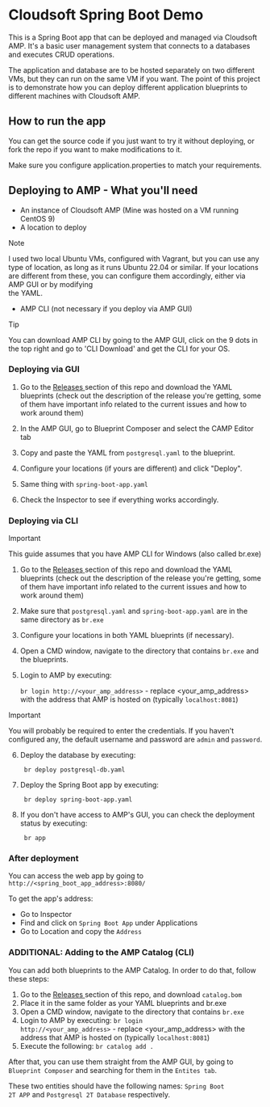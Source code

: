 # Cloudsoft Spring Boot Demo
This is a Spring Boot app that can be deployed and managed via Cloudsoft AMP. It's a basic user management system that connects to a databases and executes CRUD operations. 

The application and database are to be hosted separately on two different VMs, but they can run on the same VM if you want. The point of this project is to demonstrate how you can deploy different application blueprints to different machines with Cloudsoft AMP.

## How to run the app
You can get the source code if you just want to try it without deploying, or fork the repo if you want to make modifications to it.

Make sure you configure application.properties to match your requirements.

## Deploying to AMP - What you'll need
- An instance of Cloudsoft AMP (Mine was hosted on a VM running CentOS 9)
- A location to deploy

> [!NOTE]
>I used two local Ubuntu VMs, configured with Vagrant, but you can use any type of location, as long as it runs Ubuntu 22.04 or similar. If your locations are different from these, you can configure them accordingly, either via AMP GUI or by modifying      
 the YAML.

- AMP CLI \(not necessary if you deploy via AMP GUI\)

> [!TIP]
> You can download AMP CLI by going to the AMP GUI, click on the 9 dots in the top right and go to 'CLI Download' and get the CLI for your OS.

### Deploying via GUI

1. Go to the <a href="https://github.com/GeorgeErimia/cloudsoft-spring-boot-demo/releases/"> Releases </a> section of this repo and download the YAML blueprints (check out the description of the release you're getting, some of them have important info related to the current issues and how to work around them)

2. In the AMP GUI, go to Blueprint Composer and select the CAMP Editor tab

3. Copy and paste the YAML from <code>postgresql.yaml</code> to the blueprint.

4. Configure your locations (if yours are different) and click "Deploy".

5. Same thing with <code>spring-boot-app.yaml</code>

6. Check the Inspector to see if everything works accordingly. 

### Deploying via CLI 

> [!IMPORTANT]
> This guide assumes that you have AMP CLI for Windows \(also called br.exe\)

1. Go to the <a href="https://github.com/GeorgeErimia/cloudsoft-spring-boot-demo/releases/"> Releases </a> section of this repo and download the YAML blueprints (check out the description of the release you're getting, some of them have important info related to the current issues and how to work around them)
   
2. Make sure that <code>postgresql.yaml</code> and <code>spring-boot-app.yaml</code> are in the same directory as <code>br.exe</code>

3. Configure your locations in both YAML blueprints (if necessary).

4. Open a CMD window, navigate to the directory that contains <code>br.exe</code> and the blueprints.

5. Login to AMP by executing:

    <code>br login http://\<your_amp_address\></code> - replace \<your_amp_address\> with the address that AMP is hosted on \(typically <code>localhost:8081</code>)

> [!IMPORTANT]
> You will probably be required to enter the credentials. If you haven't configured any, the default username and password are <code>admin</code> and <code>password</code>.

6. Deploy the database by executing:

    <code> br deploy postgresql-db.yaml </code>

7. Deploy the Spring Boot app by executing:

    <code> br deploy spring-boot-app.yaml </code>

8. If you don't have access to AMP's GUI, you can check the deployment status by executing:

    <code> br app </code>

### After deployment

You can access the web app by going to <code>http://<spring_boot_app_address>:8080/</code>

To get the app's address:
- Go to Inspector
- Find and click on <code>Spring Boot App</code> under Applications
- Go to Location and copy the <code>Address</code>

### ADDITIONAL: Adding to the AMP Catalog (CLI)

You can add both blueprints to the AMP Catalog. In order to do that, follow these steps: 

1. Go to the <a href="https://github.com/GeorgeErimia/cloudsoft-spring-boot-demo/releases/"> Releases </a> section of this repo, and download <code>catalog.bom</code>
2. Place it in the same folder as your YAML blueprints and br.exe
3. Open a CMD window, navigate to the directory that contains <code>br.exe</code>
4. Login to AMP by executing: <code>br login http://\<your_amp_address\></code> - replace \<your_amp_address\> with the address that AMP is hosted on \(typically <code>localhost:8081</code>)
5. Execute the following: <code>br catalog add .</code>

After that, you can use them straight from the AMP GUI, by going to <code>Blueprint Composer</code> and searching for them in the <code>Entites tab</code>.

These two entities should have the following names: <code>Spring Boot 2T APP</code> and <code>Postgresql 2T Database</code> respectively.






